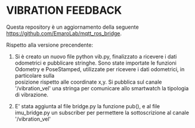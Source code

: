 # VIBRATION FEEDBACK

Questa repository è un aggiornamento della seguente https://github.com/EmaroLab/mqtt_ros_bridge.

Rispetto alla versione precendente:

1. Si è creato un nuovo file python vib.py, finalizzato a ricevere i dati odometrici e pubblicare stringhe.
   Sono state importate le funzioni Odometry e PoseStamped, utilizzate per ricevere i dati odometrici, in particolare sulla                    
   posizione rispetto alle coordinate x,y. Si pubblica sul canale '/vibration_vel' una stringa per comunicare allo smartwatch la
   tipologia di vibrazione.
   
2. E' stata aggiunta al file bridge.py la funzione pub(), e al file imu_bridge.py un subscriber per permettere la sottoscrizione al 
   canale '/vibration_vel'
